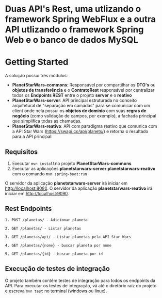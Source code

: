 # Duas API's Rest, uma utlizando o framework Spring WebFlux e a outra API utlizando o framework Spring Web e o banco de dados MySQL

# Getting Started

A solução possui três módulos: 
   
   - **PlanetStarWars-commons**: Responsável por compartilhar os **DTO's** ou **objetos de transferência** e o **ContratoRest** responsável por centralizar todos os **Endpoints REST** entre o projeto **server** e o **reativo**
   - **PlanetStarWars-server**: API principal estruturada no conceito arquitetural de "separação em camadas" para se comunicar com um client onde nela possui os **objetos de domínio** com suas **regras de negócio** (como validação de campos, por exemplo), a fachada principal que simplifica todas as chamadas.
   - **PlanetStarWars-reativo**: API com paradigma reativo que comunica com a API Star Wars (https://swapi.co/api/planets/) e retorna o resultado para a API principal

## Requisitos

1. Executar `mvn install`no projeto **PlanetStarWars-commons**
2. Executar as aplicações **planetstarwars-server** **planetstarwars-reativo** com o comando `mvn spring-boot:run`

O servidor da aplicação **planetstarwars-server** irá iniciar em <http://localhost:8080>.
O servidor da aplicação **planetstarwars-reativo** irá iniciar em <http://localhost:9090>.

## Rest Endpoints

```
1. POST /planetas/ - Adicionar planeta

2. GET /planetas/ - Listar planetas

3. GET /planetas/api/ - Listar planetas pela API Star Wars

4. GET /planetas/{nome} - buscar planeta por nome

5. GET /planetas/{id} - buscar planeta por id

```

## Execução de testes de integração

O projeto também contém testes de integração para todos os endpoints da API. Para executar os testes de integração, vá até o diretório raíz do projeto e escreva `mvn test` no terminal (windows ou linux).

